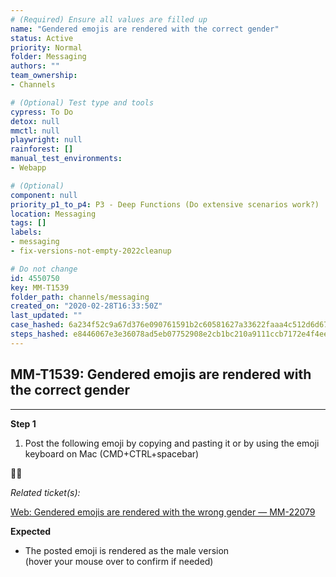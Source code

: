 ```yaml
---
# (Required) Ensure all values are filled up
name: "Gendered emojis are rendered with the correct gender"
status: Active
priority: Normal
folder: Messaging
authors: ""
team_ownership: 
- Channels

# (Optional) Test type and tools
cypress: To Do
detox: null
mmctl: null
playwright: null
rainforest: []
manual_test_environments: 
- Webapp

# (Optional)
component: null
priority_p1_to_p4: P3 - Deep Functions (Do extensive scenarios work?)
location: Messaging
tags: []
labels: 
- messaging
- fix-versions-not-empty-2022cleanup

# Do not change
id: 4550750
key: MM-T1539
folder_path: channels/messaging
created_on: "2020-02-28T16:33:50Z"
last_updated: ""
case_hashed: 6a234f52c9a67d376e090761591b2c60581627a33622faaa4c512d6d67a7b09525a7abf145acec0f0cd99bf2f8c417fc
steps_hashed: e8446067e3e36078ad5eb07752908e2cb1bc210a9111ccb7172e4f4ee70bbf379b6d004738527d96b2fc906328757884
---
```


## MM-T1539: Gendered emojis are rendered with the correct gender

---

**Step 1**

1. Post the following emoji by copying and pasting it or by using the emoji keyboard on Mac (CMD+CTRL+spacebar)

🙆‍♂️

_Related ticket(s):_

[Web: Gendered emojis are rendered with the wrong gender — MM-22079](https://mattermost.atlassian.net/browse/MM-22079)

**Expected**

- The posted emoji is rendered as the male version
  \
  (hover your mouse over to confirm if needed)
